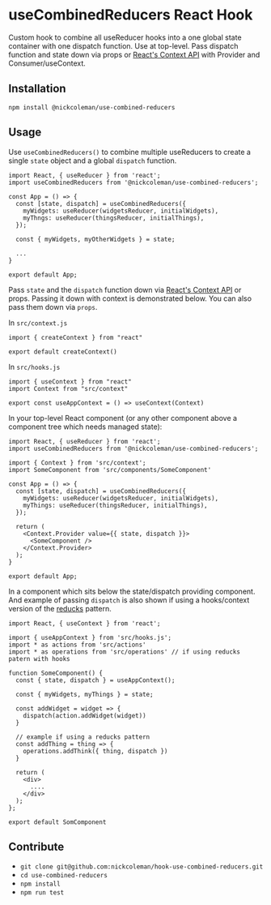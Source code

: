 # useCombinedReducers React Hook

Custom hook to combine all useReducer hooks into a one global state container with one dispatch function. Use at top-level. Pass dispatch function and state down via props or [React's Context API](https://reactjs.org/docs/context.html) with Provider and Consumer/useContext.

## Installation

`npm install @nickcoleman/use-combined-reducers`

## Usage

Use `useCombinedReducers()` to combine multiple useReducers to create a single `state` object and a global `dispatch` function.

```
import React, { useReducer } from 'react';
import useCombinedReducers from '@nickcoleman/use-combined-reducers';

const App = () => {
  const [state, dispatch] = useCombinedReducers({
    myWidgets: useReducer(widgetsReducer, initialWidgets),
    myThngs: useReducer(thingsReducer, initialThings),
  });

  const { myWidgets, myOtherWidgets } = state;

  ...
}

export default App;
```

Pass `state` and the `dispatch` function down via [React's Context API](https://reactjs.org/docs/context.html) or props. Passing it down with context is demonstrated below. You can also pass them down via `props`.

In `src/context.js`

```
import { createContext } from "react"

export default createContext()
```

In `src/hooks.js`

```
import { useContext } from "react"
import Context from "src/context"

export const useAppContext = () => useContext(Context)
```

In your top-level React component (or any other component above a component tree which needs managed state):

```
import React, { useReducer } from 'react';
import useCombinedReducers from '@nickcoleman/use-combined-reducers';

import { Context } from 'src/context';
import SomeComponent from 'src/components/SomeComponent'

const App = () => {
  const [state, dispatch] = useCombinedReducers({
    myWidgets: useReducer(widgetsReducer, initialWidgets),
    myThings: useReducer(thingsReducer, initialThings),
  });

  return (
    <Context.Provider value={{ state, dispatch }}>
      <SomeComponent />
    </Context.Provider>
  );
}

export default App;
```

In a component which sits below the state/dispatch providing component. And example of passing `dispatch` is also shown if using a hooks/context version of the [reducks](https://github.com/alexnm/re-ducks) pattern.

```
import React, { useContext } from 'react';

import { useAppContext } from 'src/hooks.js';
import * as actions from 'src/actions'
import * as operations from 'src/operations' // if using reducks patern with hooks

function SomeComponent() {
  const { state, dispatch } = useAppContext();

  const { myWidgets, myThings } = state;

  const addWidget = widget => {
    dispatch(action.addWidget(widget))
  }

  // example if using a reducks pattern
  const addThing = thing => {
    operations.addThink({ thing, dispatch })
  }

  return (
    <div>
      ....
    </div>
  );
};

export default SomComponent
```

## Contribute

- `git clone git@github.com:nickcoleman/hook-use-combined-reducers.git`
- `cd use-combined-reducers`
- `npm install`
- `npm run test`

